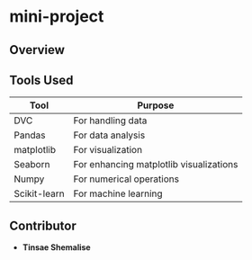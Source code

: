 # mini-project

## Overview

## Tools Used

| Tool         | Purpose                                 |
| ------------ | --------------------------------------- |
| DVC          | For handling data                       |
| Pandas       | For data analysis                       |
| matplotlib   | For visualization                       |
| Seaborn      | For enhancing matplotlib visualizations |
| Numpy        | For numerical operations                |
| Scikit-learn | For machine learning                    |

## Contributor

- **Tinsae Shemalise**
